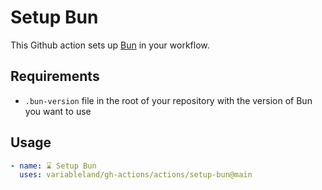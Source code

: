 # Setup Bun

This Github action sets up [Bun](https://bun.sh) in your workflow.

## Requirements

- `.bun-version` file in the root of your repository with the version of Bun you want to use

## Usage

```yml
- name: ⌛ Setup Bun
  uses: variableland/gh-actions/actions/setup-bun@main
```
